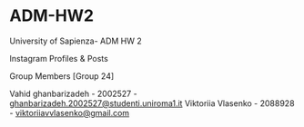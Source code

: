 # ADM-HW2
University of Sapienza- ADM HW 2 

Instagram Profiles & Posts 


Group Members [Group 24]

Vahid ghanbarizadeh - 2002527 - ghanbarizadeh.2002527@studenti.uniroma1.it 
Viktoriia Vlasenko - 2088928 - viktoriiavvlasenko@gmail.com
